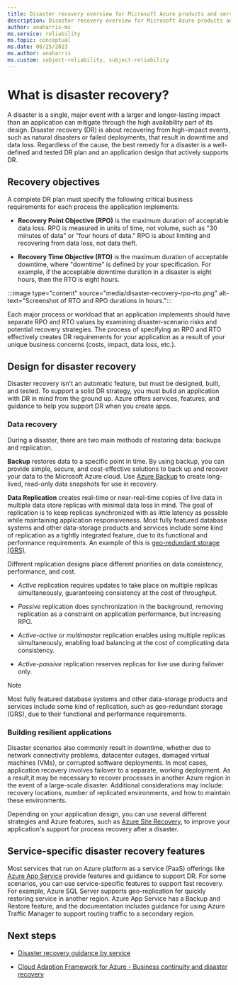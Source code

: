 ```yaml
---
title: Disaster recovery overview for Microsoft Azure products and services
description: Disaster recovery overview for Microsoft Azure products and services
author: anaharris-ms
ms.service: reliability
ms.topic: conceptual
ms.date: 08/25/2023
ms.author: anaharris
ms.custom: subject-reliability, subject-reliability
---
```



# What is disaster recovery? 

A disaster is a single, major event with a larger and longer-lasting impact than an application can mitigate through the high availability part of its design. Disaster recovery (DR) is about recovering from high-impact events, such as natural disasters or failed deployments, that result in downtime and data loss. Regardless of the cause, the best remedy for a disaster is a well-defined and tested DR plan and an application design that actively supports DR.  

## Recovery objectives

A complete DR plan must specify the following critical business requirements for each process the application implements: 

- **Recovery Point Objective (RPO)** is the maximum duration of acceptable data loss. RPO is measured in units of time, not volume, such as "30 minutes of data" or "four hours of data." RPO is about limiting and recovering from data loss, not data theft. 

- **Recovery Time Objective (RTO)** is the maximum duration of acceptable downtime, where "downtime" is defined by your specification. For example, if the acceptable downtime duration in a disaster is eight hours, then the RTO is eight hours. 


:::image type="content" source="media/disaster-recovery-rpo-rto.png" alt-text="Screenshot of RTO and RPO durations in hours.":::

Each major process or workload that an application implements should have separate RPO and RTO values by examining disaster-scenario risks and potential recovery strategies. The process of specifying an RPO and RTO effectively creates DR requirements for your application as a result of your unique business concerns (costs, impact, data loss, etc.).

## Design for disaster recovery

Disaster recovery isn't an automatic feature, but must be designed, built, and tested. To support a solid DR strategy, you must build an application with DR in mind from the ground up. Azure offers services, features, and guidance to help you support DR when you create apps.




### Data recovery

During a disaster, there are two main methods of restoring data: backups and replication.


**Backup** restores data to a specific point in time.   By using backup, you can provide simple, secure, and cost-effective solutions to back up and recover your data to the Microsoft Azure cloud. Use [Azure Backup](/azure/backup/backup-overview) to create long-lived, read-only data snapshots for use in recovery.  

**Data Replication** creates real-time or near-real-time copies of live data in multiple data store replicas with minimal data loss in mind. The goal of replication is to keep replicas synchronized with as little latency as possible while maintaining application responsiveness.  Most fully featured database systems and other data-storage products and services include some kind of replication as a tightly integrated feature, due to its functional and performance requirements.  An example of this is [geo-redundant storage (GRS)](/azure/storage/common/storage-redundancy#geo-redundant-storage).

Different replication designs place different priorities on data consistency, performance, and cost. 
    
- *Active* replication requires updates to take place on multiple replicas simultaneously, guaranteeing consistency at the cost of throughput. 
    
- *Passive* replication does synchronization in the background, removing replication as a constraint on application performance, but increasing RPO. 
    
- *Active-active* or *multimaster* replication enables using multiple replicas simultaneously, enabling load balancing at the cost of complicating data consistency. 
    
- *Active-passive* replication reserves replicas for live use during failover only. 
    
>[!NOTE]
>Most fully featured database systems and other data-storage products and services include some kind of replication, such as geo-redundant storage (GRS), due to their functional and performance requirements.   

### Building resilient applications  

Disaster scenarios also commonly result in downtime, whether due to network connectivity problems, datacenter outages, damaged virtual machines (VMs), or corrupted software deployments. In most cases, application recovery involves failover to a separate, working deployment. As a result,it may be necessary to recover processes in another Azure region in the event of a large-scale disaster. Additional considerations may include: recovery locations, number of replicated environments, and how to maintain these environments.

Depending on your application design, you can use several different strategies and Azure features, such as [Azure Site Recovery](/azure/site-recovery/site-recovery-overview), to improve your application's support for process recovery after a disaster. 

## Service-specific disaster recovery features 

Most services that run on Azure platform as a service (PaaS) offerings like [Azure App Service](./reliability-app-service.md) provide features and guidance to support DR. For some scenarios, you can use service-specific features to support fast recovery. For example, Azure SQL Server supports geo-replication for quickly restoring service in another region. Azure App Service has a Backup and Restore feature, and the documentation includes guidance for using Azure Traffic Manager to support routing traffic to a secondary region. 


## Next steps

- [Disaster recovery guidance by service](./disaster-recovery-guidance-overview.md)

- [Cloud Adaption Framework for Azure - Business continuity and disaster recovery](/azure/cloud-adoption-framework/ready/landing-zone/design-area/management-business-continuity-disaster-recovery)